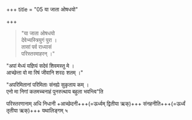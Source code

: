+++
title = "05 या जाता ओषधयो"

+++
> "या जाता ओषधयो  
देवेभ्यस्त्रियुगं पुरा ।  
तासां पर्व राध्यासं  
परिस्तरमाहरन् ।"  

"अपां मेध्यं यज्ञियं सदेवं शिवमस्तु मे ।  
आच्छेत्ता वो मा रिषं जीवानि शरदः शतम् ।"  

"अपरिमितानां परिमिताः संनह्ये सुकृताय कम् ।  
एनो मा निगां कतमच्चनाहं पुनरुत्थाय बहुला भवन्त्वि"ति  

परिस्तरणानाम् अधि निधानी +आच्छेदनी+++(=ऊर्ध्वम् द्वितीया ऋक्)+++ संनहनीति+++(=ऊर्ध्वं तृतीया ऋक्)+++ यथालिङ्गम् ५  
